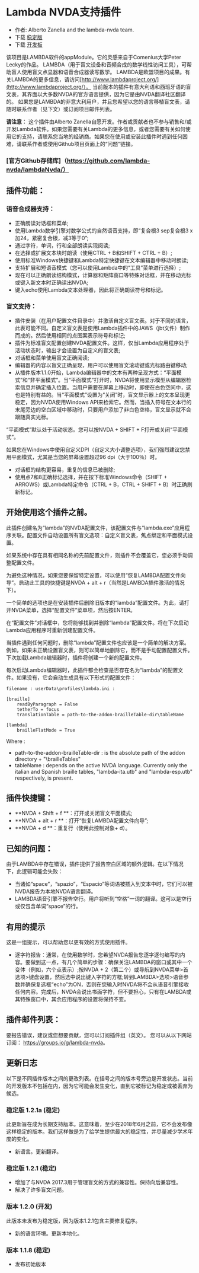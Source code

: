 # Lambda NVDA支持插件
* 作者: Alberto Zanella and the lambda-nvda team.
* 下载 [稳定版][1]
* 下载 [开发板][2]

该项目是LAMBDA软件的appModule。它的灵感来自于Comenius大学Peter Lecky的作品。
LAMBDA（用于盲文设备和音频合成的数学线性访问工具），可帮助盲人使用盲文点显器和语音合成器读写数学。
LAMBDA是欧盟项目的成果。有关LAMBDA的更多信息，请访问[http://www.lambdaproject.org/](http://www.lambdaproject.org/）。
当前版本的插件有意大利语和西班牙语的盲文表，其界面以大多数NVDA的官方语言提供，因为它是由NVDA翻译社区翻译的。
如果您是LAMBDA的非意大利用户，并且您希望以您的语言移植盲文表，请随时联系作者（见下文）或订阅项目邮件列表。

**请注意：** 这个插件由Alberto Zanella自愿开发。作者或贡献者也不参与销售和/或开发Lambda软件。如果您需要有关Lambda的更多信息，或者您需要有关如何使用它的支持，请联系您当地的经销商。如果您在使用或安装此插件时遇到任何困难，请联系作者或使用Github项目页面上的“问题”链接。

### [官方Github存储库]（https://github.com/lambda-nvda/lambdaNvda/）

## 插件功能：

### 语音合成器支持：

* 正确朗读对话框和菜单;
* 使用Lambda数学引擎对数学公式的自然语音支持，即“复合根3 sep复合根3 x加24，紧密复合根，减3等于0”;
* 通过字符，单词，行和全部朗读实现阅读;
* 在选择或扩展文本块时朗读（使用CTRL + B和SHIFT + CTRL + B）;
* 使用标准Windows快捷键和Lambda特定快捷键在文本编辑器中移动时朗读;
* 支持扩展和短语音模式（您可以使用Lambda中的“工具”菜单进行选择）;
* 现在可以正确朗读结构模式，计算器和矩阵窗口等特殊对话框，并在移动光标或键入新文本时正确读出NVDA;
* 键入echo使用Lambda文本处理器，因此将正确朗读符号和标记。

### 盲文支持：

* 插件安装（在用户配置文件目录中）并激活自定义盲文表。对于不同的语言，此表可能不同。自定义盲文表是使用Lambda插件中的JAWS（jbt文件）制作而成的。然后使用相同的点图案表示符号和标记;
* 插件为标准盲文配置创建NVDA配置文件。这样，仅当Lambda应用程序处于活动状态时，输出才会设置为自定义的盲文表;
* 对话框和菜单使用盲文正确阅读;
* 编辑器的内容以盲文正确呈现，用户可以使用盲文滚动键或光标路由键移动;
* 从插件版本1.1.0开始，Lambda编辑器中的文本有两种呈现方式：“平面模式”和“非平面模式”。当“平面模式”打开时，NVDA将使用显示模型从编辑器检索信息并确定插入位置。当用户需要在屏幕上移动时，即使在白色空间中，这也是特别有益的。当“平面模式”设置为“关闭”时，盲文显示器上的文本呈现更稳定，因为NVDA使用Windows API来检索它。然而，当插入符号在文本行的末尾旁边的空白区域中移动时，只要用户添加了非白色空格，盲文显示就不会跟随真实光标。

“平面模式”默认处于活动状态。您可以按NVDA + SHIFT + F打开或关闭“平面模式”。

如果您在Windows中使用自定义DPI（自定义大小调整选项），我们强烈建议您禁用平面模式，尤其是当您的屏幕设置超过96 dpi（大于100％）时。

* 对话框的结构更容易，重复的信息已被删除;
* 使用点7和8正确标记选择，并在按下标准Windows命令（SHIFT + ARROWS）或Lambda特定命令（CTRL + B，CTRL + SHIFT + B）时正确刷新标记。

## 开始使用这个插件之前。

此插件创建名为“lambda”的NVDA配置文件，该配置文件与“lambda.exe”应用程序关联。配置文件自动设置所有盲文选项：自定义盲文表，焦点绑定和平面模式设置。

如果系统中存在具有相同名称的先前配置文件，则插件不会覆盖它，您必须手动调整配置文件。

为避免这种情况，如果您要保留特定设置，可以使用“恢复LAMBDA配置文件向导”。启动此工具的快捷键是NVDA + alt + r（当然是LAMBDA插件激活的情况下）。

一个简单的选项也是在安装插件后删除旧版本的“lambda”配置文件。为此，请打开NVDA菜单，选择“配置文件”菜单项，然后按ENTER。

在“配置文件”对话框中，您将能够找到并删除“lambda”配置文件。将在下次启动Lambda应用程序时重新创建配置文件。

当插件遇到任何问题时，删除“lambda”配置文件也应该是一个简单的解决方案。例如，如果未正确设置盲文表，则可以简单地删除它，而不是手动配置配置文件。下次加载Lambda编辑器时，插件将创建一个新的配置文件。

每次启动Lambda编辑器时，此插件都会检查是否存在名为“lambda”的配置文件。如果没有，它会自动生成具有以下形式的配置文件：

```
filename : userData\profiles\lambda.ini :

[braille]
	readByParagraph = False
	tetherTo = focus
	translationTable = path-to-the-addon-brailleTable-dir\tableName

[lambda]
	brailleFlatMode = True

```

Where :

* path-to-the-addon-brailleTable-dir : is the absolute path of the addon directory + "\brailleTables"
* tableName : depends on the active NVDA language. Currently only the italian and Spanish braille tables, "lambda-ita.utb" and "lambda-esp.utb" respectively, is present.

## 插件快捷键：

* **NVDA + Shift + f **：打开或关闭盲文平面模式;
* **NVDA + alt + r **：打开“恢复LAMBDA配置文件向导”;
* **NVDA + d **：重复行（使用此控制对象+ d）。

## 已知的问题：

由于LAMBDA中存在错误，插件提供了报告空白区域的额外逻辑。在以下情况下，此逻辑可能会失败：

* 当诸如“space”，“spazio”，“Espacio”等词语被插入到文本中时，它们可以被NVDA报告为本地NVDA语言翻译。
* LAMBDA语音引擎不报告空行。用户将听到“空格”一词的翻译。这可以是空行或仅包含单词“space”的行。

## 有用的提示

这是一组提示，可以帮助您以更有效的方式使用插件。

* 逐字符报告：通常，在使用数学时，您希望NVDA报告您逐字逐句编写的内容。要做到这一点，有几个简单的步骤：确保关注LAMBDA的窗口或其中一个变体（例如，六个点表示）;按NVDA + 2（第二个）或导航到NVDA菜单>首选项>键盘设置，然后选中说出键入字符的方框;转到LAMBDA>选项>语音参数并确保复选框“echo”为ON，否则在您输入时NVDA将不会从语音引擎接收任何内容。完成后，NVDA会说出书面字符，但不要担心，只有在LAMBDA或其特殊窗口中，其余应用程序的设置将保持不变。

## 插件邮件列表：

要报告错误，建议或您想要贡献，您可以订阅插件组（英文）。
您可以从以下网站订阅： <https://groups.io/g/lambda-nvda>。

## 更新日志

以下是不同插件版本之间的更改列表。在括号之间的版本号旁边是开发状态。当前的开发版本不包括在内，因为它可能会发生变化，直到它被标记为稳定或被丢弃为候选。

### 稳定版 1.2.1a (稳定)

此更新旨在成为长期支持版本。这意味着，至少在2018年6月之前，它不会发布像这样稳定的版本。我们这样做是为了给学生提供最大的稳定性，并尽量减少学术年度的变化。

* 新语言。更新翻译。

### 稳定版 1.2.1 (稳定)

* 增加了与NVDA 2017.3用于管理盲文的方式的兼容性。保持向后兼容性。
* 解决了许多盲文问题。

### 版本 1.2.0 (开发)

此版本未发布为稳定版，因为版本1.2.1包含主要修复程序。

* 新的语言环境。更新本地化。

### 版本 1.1.8 (稳定)

* 发布初始版本

[1]: http://addons.nvda-project.org/files/get.php?file=lambda

[2]: http://addons.nvda-project.org/files/get.php?file=lambda-dev
